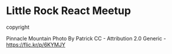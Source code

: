 Little Rock React Meetup
===========

copyright

Pinnacle Mountain Photo By Patrick
CC - Attribution 2.0 Generic - https://flic.kr/p/6KYMJY
